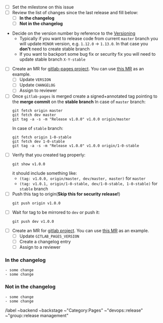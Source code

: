 - [ ] Set the milestone on this issue
- [ ] Review the list of changes since the last release and fill below:
    - [ ] **In the changelog**
    - [ ] **Not in the changelog**
- Decide on the version number by reference to
    the [Versioning](https://gitlab.com/gitlab-org/gitlab-pages/blob/master/PROCESS.md#versioning)
    * Typically if you want to release code from current `master` branch you will update `MINOR` version, e.g. `1.12.0` -> `1.13.0`. In that case you **don't** need to create stable branch
    * If you want to backport some bug fix or security fix you will need to update stable branch `X-Y-stable`
- [ ] Create an MR for [gitlab-pages project](https://gitlab.com/gitlab-org/gitlab-pages).
    You can use [this MR](https://gitlab.com/gitlab-org/gitlab-pages/merge_requests/217) as an example.
    - [ ] Update `VERSION`
    - [ ] Update `CHANGELOG`
    - [ ] Assign to reviewer
- [ ] Once `gitlab-pages` is merged create a signed+annotated tag pointing to the **merge commit** on the **stable branch**
    In case of `master` branch:
    ```shell
    git fetch origin master
    git fetch dev master
    git tag -a -s -m "Release v1.0.0" v1.0.0 origin/master
    ```
    In case of `stable` branch:
    ```shell
    git fetch origin 1-0-stable
    git fetch dev 1-0-stable
    git tag -a -s -m "Release v1.0.0" v1.0.0 origin/1-0-stable
    ```
- [ ] Verify that you created tag properly:
    ```shell
    git show v1.0.0
    ```
    it should include something like:
    * ```(tag: v1.0.0, origin/master, dev/master, master)``` for `master`
    * ```(tag: v1.0.1, origin/1-0-stable, dev/1-0-stable, 1-0-stable)``` for `stable` branch
- [ ] Push this tag to origin(**Skip this for security release!**)
    ```shell
    git push origin v1.0.0
    ```
- [ ] Wait for tag to be mirrored to `dev` or push it:
    ```shell
    git push dev v1.0.0
    ```
- [ ] Create an MR for [gitlab project](https://gitlab.com/gitlab-org/gitlab).
    You can use [this MR](https://gitlab.com/gitlab-org/gitlab/merge_requests/23023) as an example.
    - [ ] Update `GITLAB_PAGES_VERSION`
    - [ ] Create a changelog entry
    - [ ] Assign to a reviewer

### In the changelog
```
- some change
- some change
```
### Not in the changelog
```
- some change
- some change
```

/label ~backend ~backstage ~"Category:Pages" ~"devops::release" ~"group::release management"
